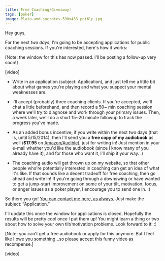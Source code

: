 ```yaml
---
title: Free Coaching/Giveaway!
tags: [poker]
image: Plato-and-socrates-590x433_pqi6lp.jpg
---
```


Hey guys,

For the next *two days*, I'm going to be accepting applications for public coaching sessions. If you're interested, here's how it works:

[Note: the window for this has now passed. I'll be posting a follow-up very soon!]

<div class="ui embed" data-url="https://www.youtube.com/embed/2cjLoO97elo">[video]</div>

* Write in an application (subject: Application), and just tell me a little bit about what games you're playing and what you suspect your mental weaknesses are.

* I'll accept (probably) three coaching clients. If you're accepted, we'll chat a little beforehand, and then record a 50~ min coaching session where we'll try to diagnose and work through your primary issues. Then, a week later, we'll do a short 15~20 minute followup to track the progress you've made.

* As an added bonus incentive, if you write within the next two days (that is, until 5/15/2014), then I'll send you a **free copy of my audiobook** as well (**$17.95** on [Amazon/Audible](http://www.amazon.com/How-Be-Poker-Player-Philosophy/dp/B00IJHYGOM/ref=tmm_aud_title_0)), just for writing in! Just mention in your e-mail whether you'd like the audiobook (since I know many of you already have it), and for those who want it, I'll ship it your way. :)

* The coaching audio will get thrown up on my website, so that other people who're potentially interested in coaching can get an idea of what it's like. If that sounds like a decent tradeoff for free coaching, then go ahead and write in! If you're going through a downswing or have wanted to get a jump-start improvement on some of your tilt, motivation, focus, or anger issues as a poker player, I encourage you to send one in. :)

So there you go! [You can contact me here, as always.](http://www.haseebq.com/connect/) Just make the subject: &ldquo;Application.&rdquo;

I'll update this once the window for applications is closed. Hopefully the results will be pretty cool once I put them up! You might learn a thing or two about how to solve your own tilt/motivation problems. Look forward to it! :)

[Note: you can't get a free audiobook or apply for this anymore. But I feel like I owe you something&hellip;so please accept this funny video as recompense.]

<div class="ui embed" data-url="https://www.youtube.com/embed/kQuyC3eLgVA">[video]</div>
